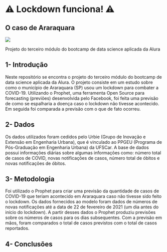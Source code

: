# ⚠️ Lockdown funciona! ⚠️
## O caso de Araraquara

![](https://static.6minutos.uol.com.br/2021/03/shutterstock_1845160789-1200x675.jpg)

Projeto do terceiro módulo do bootcamp de data science aplicada da Alura

## 1- Introdução

Neste repositório se encontra o projeto do terceiro módulo do bootcamp de data science aplicada da Alura.
O projeto consiste em um estudo sobre como o município de Araraquara (SP) usou um lockdown para combater a COVID-19.
Utilizando o Prophet, uma ferramenta Open Source para forecasting (previões) desenvolvida pelo Facebook, foi feita uma previsão de como se espalharia a doença caso o lockdown não tivesse acontecido. Em seguida foi comparada a previsão com o que de fato ocorreu. 

## 2- Dados

Os dados utilizados foram cedidos pelo Urbie (Grupo de Inovação e Extensão em Engenharia Urbana), que é vinculado ao PPGEU (Programa de Pós-Graduação em Engenharia Urbana) da UFSCar. A base de dados possui informações diárias sobre algumas informações como: número total de casos de COVID, novas notificações de casos, número total de óbitos e novas notificações de óbitos. 


## 3- Metodologia

Foi utilizado o Prophet para criar uma previsão da quantidade de casos de COVID-19 que teriam acontecido em Araraquara caso não tivesse sido feito o lockdown. Os dados fornecidos ao modelo foram dados de números de novas notificações até a data de 22 de fevereiro de 2021 (um dia antes do início do lockdown). A partir desses dados o Prophet produziu previsões sobre os números de casos para os dias subsequentes. Com a previsão em mãos, foram comparados o total de casos previstos com o total de casos reportados.

## 4- Conclusões

